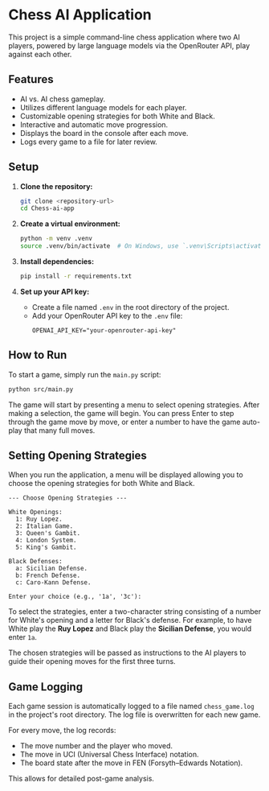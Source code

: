 # Chess AI Application

This project is a simple command-line chess application where two AI players, powered by large language models via the OpenRouter API, play against each other.

## Features

*   AI vs. AI chess gameplay.
*   Utilizes different language models for each player.
*   Customizable opening strategies for both White and Black.
*   Interactive and automatic move progression.
*   Displays the board in the console after each move.
*   Logs every game to a file for later review.

## Setup

1.  **Clone the repository:**
    ```bash
    git clone <repository-url>
    cd Chess-ai-app
    ```

2.  **Create a virtual environment:**
    ```bash
    python -m venv .venv
    source .venv/bin/activate  # On Windows, use `.venv\Scripts\activate`
    ```

3.  **Install dependencies:**
    ```bash
    pip install -r requirements.txt
    ```

4.  **Set up your API key:**
    *   Create a file named `.env` in the root directory of the project.
    *   Add your OpenRouter API key to the `.env` file:
        ```
        OPENAI_API_KEY="your-openrouter-api-key"
        ```

## How to Run

To start a game, simply run the `main.py` script:

```bash
python src/main.py
```

The game will start by presenting a menu to select opening strategies. After making a selection, the game will begin. You can press Enter to step through the game move by move, or enter a number to have the game auto-play that many full moves.

## Setting Opening Strategies

When you run the application, a menu will be displayed allowing you to choose the opening strategies for both White and Black.

```
--- Choose Opening Strategies ---

White Openings:
  1: Ruy Lopez.
  2: Italian Game.
  3: Queen's Gambit.
  4: London System.
  5: King's Gambit.

Black Defenses:
  a: Sicilian Defense.
  b: French Defense.
  c: Caro-Kann Defense.

Enter your choice (e.g., '1a', '3c'):
```

To select the strategies, enter a two-character string consisting of a number for White's opening and a letter for Black's defense. For example, to have White play the **Ruy Lopez** and Black play the **Sicilian Defense**, you would enter `1a`.

The chosen strategies will be passed as instructions to the AI players to guide their opening moves for the first three turns.

## Game Logging

Each game session is automatically logged to a file named `chess_game.log` in the project's root directory. The log file is overwritten for each new game.

For every move, the log records:
- The move number and the player who moved.
- The move in UCI (Universal Chess Interface) notation.
- The board state after the move in FEN (Forsyth–Edwards Notation).

This allows for detailed post-game analysis.
